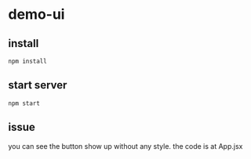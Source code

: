 # demo-ui

## install
```shell
npm install  
```
## start server
```shell
npm start
```
## issue
you can see the button show up without any style.
the code is at App.jsx
